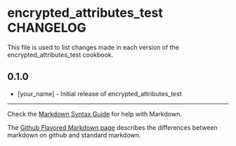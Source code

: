 encrypted_attributes_test CHANGELOG
===================================

This file is used to list changes made in each version of the encrypted_attributes_test cookbook.

0.1.0
-----
- [your_name] - Initial release of encrypted_attributes_test

- - -
Check the [Markdown Syntax Guide](http://daringfireball.net/projects/markdown/syntax) for help with Markdown.

The [Github Flavored Markdown page](http://github.github.com/github-flavored-markdown/) describes the differences between markdown on github and standard markdown.
